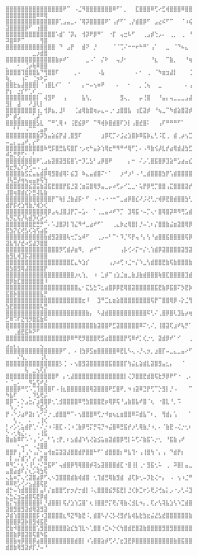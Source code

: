 ⣿⣿⣿⣿⣿⣿⣿⣿⣿⣿⣿⣿⣿⣿⣿⠟⠉⠀⠠⣈⠻⣿⣿⣿⣿⣿⣿⣿⠿⠋⠁⡀⠀⠀⣏⣿⣿⣿⠿⢋⠔⣋⢾⣿⣿⣿⠿⣿⣿⣿⣿⣿⣿⣿⣿⣿⣿⠿⠿⢿
⣿⣿⣿⣿⣿⣿⣿⣿⣿⣿⣿⣿⣿⡿⢁⣠⣤⣀⠄⠈⢿⡽⣿⣿⣿⣿⠟⠁⢠⡞⠋⠁⢀⡜⣾⣿⡿⠋⠀⣠⣔⠮⠋⠉⠀⠀⠈⠰⢮⣽⣿⣿⣿⣿⡿⠋⠀⢰⣿⣿
⣿⣿⣿⣿⣿⣿⣿⣿⣿⣿⣿⣿⣿⠡⣾⠁⠈⡽⡄⠀⢺⡽⠟⡿⠛⠁⠀⠐⡏⠀⢤⣒⠧⠋⠀⠀⢀⣠⡾⢑⡠⠄⠀⢀⡀⠀⢀⠀⠘⠽⣿⠿⠟⠉⠀⠀⠀⠀⢻⣿
⣿⣿⣿⣿⣿⣿⣿⣿⣿⣿⣿⣿⣿⠀⠙⠀⣠⡟⠀⠀⣾⠝⠀⡘⠀⠀⠀⠀⠈⠈⢉⠌⠒⠒⠖⠓⠛⠁⢠⠁⠀⠀⣀⠀⠈⠙⠦⣄⠀⠀⠀⠀⠀⠀⠀⠀⣀⡰⣾⣿
⣿⣿⣿⣿⣿⣿⣿⣿⣿⣿⣿⣿⣿⣷⡶⠞⠁⠀⠀⠀⠀⣀⠠⠁⠀⡌⠗⠀⠀⢤⡸⠂⠀⠀⠀⠀⠀⠀⠘⣆⠀⠀⠉⣷⡀⠀⠀⠘⢶⡀⠀⠀⠂⠀⢈⡴⢷⠿⣿⣿
⣿⣿⣿⣿⢹⣿⣿⣿⣧⠙⢻⣿⣿⠏⠀⠀⠀⠀⡀⠄⠀⠀⠀⠀⠠⣧⠀⠀⠀⠀⠀⠀⠀⠀⠄⠂⠀⢀⠀⠈⠳⣶⣲⣼⡇⠀⠀⠀⢈⢷⡀⠀⠀⢰⠍⠀⢈⡲⠗⡭
⣿⣿⣗⣦⣼⣿⣿⣿⡇⠈⢰⣿⣇⠎⠁⠀⠈⠀⠀⠀⡄⠒⠤⢢⠶⠟⠀⠀⠀⠄⠀⠀⠂⠀⠀⡀⢈⢦⠀⠀⣀⠀⠀⠀⠀⠀⠀⠄⢠⡟⡆⠀⣐⡎⠋⢁⠎⢀⡀⠀
⣿⣿⣿⣿⣿⣿⣿⣿⡇⠀⢼⣻⠟⠀⠀⢠⠀⠀⠀⠀⣧⢣⡀⠀⠀⠀⠀⠀⠀⠀⣻⢄⡀⠀⠀⡤⢘⣿⠀⠀⠘⣤⡄⢤⣀⣀⣀⣠⣼⣻⡇⠀⣼⠀⠀⠜⣸⢇⡇⠀
⣿⣿⣿⣿⣿⣿⣿⣿⢰⡀⢺⡿⣦⡀⣸⠇⠀⠀⢈⣴⢿⣷⣿⢶⡤⣄⠤⢀⠂⣰⣿⣿⣧⠀⢰⣏⣽⡾⠀⠘⢦⣀⠉⠳⣾⣵⣿⣽⡾⠟⠁⡾⣡⠀⠀⠀⢁⡼⠁⠀
⣿⣿⣿⣿⣿⣿⣿⣿⣣⣇⠀⠉⠛⢁⢿⠰⠀⢨⣟⣮⡿⠋⠀⠉⠻⢾⡷⣿⣾⣿⠏⡱⡇⢠⣿⣞⣿⠅⠀⠀⢠⠏⠛⠛⠛⠋⠁⠀⠀⠀⠀⠃⠃⠀⠠⠉⠉⢀⣤⡶
⣿⣿⣿⣿⣿⣿⣿⣿⣷⡽⣳⣤⣵⣮⡟⣼⢀⣿⣻⠏⠀⠀⠀⠀⠀⣰⡿⢏⡉⠔⣨⣔⣱⣿⡷⠿⣯⡷⣄⢃⠨⣏⢀⠀⣾⢀⡴⢢⣉⠤⣀⡄⣀⣠⠞⡀⡔⠋⠀⠀
⣿⣿⣿⣿⣿⣿⣿⣿⣿⣿⠷⢛⡯⣿⣛⣧⢯⣿⡏⠐⡠⢖⠓⣤⡵⢱⢿⣖⠛⠻⠛⠚⢿⠋⡁⠄⠠⠻⣷⢪⡼⣇⡞⣴⢿⣾⣼⣳⣋⠾⣥⡛⢟⢋⠂⢀⠃⠀⠀⠀
⣿⣿⣿⣿⣿⣿⣿⣿⠟⢁⣠⣦⣽⣿⣽⣻⣯⣿⢡⠒⡹⣁⣣⠃⣠⡿⣿⠟⠀⠀⠀⠀⡄⠒⠀⠌⡠⢁⣿⣯⣿⡿⣹⣵⠛⣡⣴⣤⣎⢻⣖⡻⣌⠎⡱⢊⠤⠠⢀⣠
⣿⣿⣿⣿⣷⣫⣍⣤⣦⣾⡿⢿⣻⣿⣾⢿⠅⣮⣹⠀⠷⣄⣤⣾⣿⠍⠂⠁⠀⠀⡰⠚⡰⠃⠠⠘⣀⣾⣿⣿⣿⣳⡟⢡⣾⣿⣿⣿⣿⢸⢧⣛⡼⢶⢦⣤⣤⡶⢯⢳
⣿⣿⣿⣿⣿⣿⣮⣽⣭⣷⣽⣯⣟⣿⣿⡟⣯⣘⣽⢈⣶⣭⣿⢿⡻⣤⣀⡤⠴⢋⡤⠊⣁⣀⠂⢥⡟⡿⢛⡉⣿⣿⢠⣍⣿⣿⣿⣽⡞⣸⣿⢶⣿⣾⣎⡕⣛⢼⣧⣷
⣿⣿⣿⣿⣿⣿⣿⣿⣿⣿⣿⣿⡟⠉⢷⡇⣘⣷⣼⡯⠂⠋⠀⠠⠐⠠⠐⠐⠒⠉⣀⣴⡿⣿⣎⠜⡨⢜⢃⡐⢾⡿⣟⣿⣾⣿⣿⣳⢃⣾⡟⡯⢞⣱⢻⣷⡘⢾⡱⢎
⣿⣿⣿⣿⣿⣿⣿⣿⣿⣿⣿⡿⣠⢦⣸⣿⣸⡟⡉⠤⣡⠄⠀⠁⢀⣀⣤⠴⠞⠙⡉⠀⣹⢿⣯⠐⠤⡉⢄⠂⣿⢿⣿⡽⠿⠻⢛⣡⣾⢧⡻⣍⢯⡜⢧⣾⡹⢎⡵⢊
⣿⣿⣿⣿⣿⣿⣿⣟⣛⡛⠉⠄⠡⣸⣿⡽⡇⢹⣌⠻⠚⣀⣴⠞⠋⠁⠀⠀⢀⣄⡷⣔⢿⣿⡇⡘⠤⢁⠆⡌⣿⣿⣷⣬⣶⣽⣿⢿⡿⣟⣳⡝⣎⢞⣣⢎⢵⢫⣴⣯
⣿⣿⣿⣿⣿⣿⣿⣿⣿⣿⣷⣾⣻⣽⣿⣿⢧⢒⡉⣢⠾⠋⠀⠀⢀⡠⠤⠃⠉⠂⠹⡈⠫⡟⢤⠘⡄⢣⠘⣴⣿⣿⣯⣿⣿⣿⣿⢯⡿⣽⣧⢻⡜⣞⠴⣫⣼⡹⣿⣿
⣿⣿⣿⣿⣿⣿⣿⣿⣿⣿⣿⣿⣿⣿⡻⢋⣾⡼⣶⠻⡀⠀⡴⠚⠉⠀⠀⠀⠀⠀⢠⡧⢊⠔⡍⠒⡌⢂⢱⣾⡿⣽⣿⣿⣿⣿⣽⣻⣽⣷⣻⣇⢾⣹⡯⣽⣿⣿⣿⣿
⣿⣿⣿⣿⣿⣿⣿⣿⣿⣿⣿⣿⣿⣿⣿⣿⣿⣏⣄⠳⣱⡎⠀⠀⠀⠀⠀⢠⡰⠴⢋⠰⣈⠒⡌⠱⣀⢣⣾⣿⣿⣟⣷⢯⣷⣿⣿⣿⣷⣿⣳⣿⣻⢿⣼⣿⣿⣿⣿⡟
⣿⣿⣿⣿⣿⣿⣿⣿⣿⣿⣿⣿⣿⣿⣿⣿⣿⣿⡰⢆⢱⡀⠀⠰⠀⣁⡾⠉⢰⣱⣈⣶⣀⣷⣸⣷⣾⣿⣿⣿⢷⣿⣏⣿⣿⣿⣿⣹⣾⣿⡿⣷⣏⣿⣿⣿⣿⣿⣿⠸
⣿⣿⣿⣿⣿⣿⣿⣿⣿⣿⣿⣿⣿⣿⣿⣿⣿⣿⣿⣄⠂⣍⣣⣓⠩⣂⣴⣿⡿⡿⣟⢿⣿⣽⣿⣿⣿⣿⣿⣯⣟⣷⡿⣯⣿⠍⡳⣟⡷⣯⣿⡷⣿⣿⣿⣿⣿⣿⣧⡛
⣿⣿⣿⣿⣿⣿⣿⣿⣿⣿⣿⣿⣿⣿⣿⣿⣿⣿⣿⣿⣖⠸⠀⠀⣹⠛⣉⣆⣶⣵⣿⣿⣿⣿⣿⣿⣿⣿⢯⡟⠉⣿⣿⢿⡿⠠⡕⣈⢻⣳⣟⣿⣿⣿⣿⣿⣿⣿⢧⣛
⣿⣿⣿⣿⣿⣿⣿⣿⣿⣿⣿⣿⣿⣿⣿⣿⣿⣿⣿⣿⣿⣷⡄⠀⠣⣼⣾⣿⣿⣿⣿⣿⣿⣿⣿⣿⣿⠯⢃⠌⢀⣿⡿⣿⢇⣹⣧⡴⢶⣋⠿⠩⠏⣝⢻⡻⣿⣯⣷⠯
⣿⣿⣿⣿⣿⣿⣿⣿⣿⣿⣿⣿⣿⣿⣿⣿⣿⣿⣿⣿⣿⣿⣿⣷⣽⣿⣿⠟⣋⣽⣿⣿⣿⣿⣿⠿⠍⢂⠌⡀⢸⣿⣽⢏⣰⠞⢧⡛⠁⠈⠀⢀⣾⣟⣯⠷⠝⠋⠀⠀
⣿⣿⣿⣿⣿⣿⣿⣿⣿⣿⣿⣿⣿⣿⣿⣿⡿⠿⠛⢟⡻⣿⣿⣿⢟⣫⣴⣿⣿⣿⣿⡟⢫⠿⠞⡁⢎⡐⢂⠀⣽⣾⡿⠞⠁⠊⠀⠀⢀⣠⣀⡄⡀⠀⠀⠀⠀⠀⢄⠀
⣿⣿⣿⣿⣿⣿⣿⣿⣿⣿⣿⣿⣿⣿⡿⠋⢀⠀⠄⢸⣳⡿⣫⣶⣿⣿⣿⣿⣿⠿⣟⣇⠣⢄⠠⡘⢄⡲⡀⣰⣿⡏⠤⣀⣄⣀⣤⠔⠋⠀⠀⠀⠌⢣⡀⠀⠀⠀⢨⢇
⣿⣿⣿⣿⣿⣿⣿⣿⣿⣿⣿⣿⣿⣿⡣⢈⠀⠄⢢⣿⣻⣽⣿⣿⣿⣿⣿⣯⣿⣿⣿⡏⢳⣬⣆⣵⣾⣇⣽⣿⣻⣤⣂⡄⠀⠀⠈⠀⠀⠀⠀⠀⠀⠀⢧⠀⣀⢢⢏⡎
⣿⣿⣿⣿⣿⣿⣿⣿⣿⣿⣿⣿⣿⠟⠀⡄⢂⣼⣿⣿⣿⣿⣿⣿⣿⣿⣿⣿⣿⣿⣿⡇⢌⡹⣿⣿⣟⣾⣿⢯⣗⡻⡿⠟⠋⠐⠀⢀⠄⠂⠈⣀⠄⠀⠀⠻⣥⢫⠞⣜
⣿⣿⣿⡿⠛⢋⠡⢉⢹⣿⣿⣿⠏⠠⢸⣆⣿⣿⣿⣿⣿⣿⢿⣽⣿⣿⣿⠟⣋⣿⠟⡀⠲⢰⣽⠿⣙⡟⢋⠉⡑⣻⡇⡘⠠⠀⠀⠀⠉⠳⣧⠏⠀⠀⠀⡀⠹⣣⢟⡬
⣿⡿⠉⠄⡑⣠⣒⡌⣰⢿⣿⡿⢂⢁⣺⣿⣿⣿⣿⠿⢛⣳⣿⣿⣿⣟⡶⢿⡿⢯⠘⣠⣷⣿⣧⠞⣿⠈⢆⠀⠐⣿⣇⠘⡀⠩⠀⠀⠀⠀⠱⡠⠁⠂⠀⠀⠀⠑⣯⢜
⡟⠠⠑⡨⣴⠟⣽⡆⢡⠊⠍⡐⢀⣾⣿⣿⠛⠉⠄⢢⣿⣿⣿⠿⢋⡐⠺⣶⢦⣆⣶⣿⣿⠿⠭⣾⣧⠉⠆⡀⠀⢻⣾⡄⢡⠀⠀⠀⠁⠀⠀⢣⢀⠀⠀⠄⠀⢀⢸⢎
⡃⠔⡡⢂⣥⣾⡟⢁⠂⠌⡐⠰⠨⣿⣏⠠⢈⠰⢈⣷⡿⢛⡍⡛⢭⡙⠲⣬⣿⠿⣛⣯⡞⡰⢃⢿⣷⡘⠰⡀⠄⠈⣷⣟⠠⢌⡐⢂⠆⡑⠠⢂⢷⣌⠄⡀⠀⠠⢸⣯
⣿⣶⣷⠿⠏⠡⠐⢠⠈⠔⣀⠃⢡⢐⡟⡀⠆⣢⣾⣼⠱⢣⢜⣵⣪⣥⣶⣽⣾⣿⡿⢛⡇⠥⢋⠌⣷⣯⠡⡐⢂⠀⠘⣯⣷⢠⠞⠀⠀⠀⠀⠀⠂⢤⠒⠀⠠⣘⣿⣿
⣿⣿⡟⢠⠘⢠⠑⢠⡌⠂⣤⢺⣶⣭⣽⣽⣼⣿⣿⣾⡟⣿⣿⠓⠋⠁⣾⣿⣿⣿⡆⠛⣧⢹⠂⢠⢸⣿⢳⠈⡄⢠⠀⠙⣾⡟⡆⠀⠀⠀⡇⢠⡌⣾⢡⠃⡔⢠⡟⣿
⠿⠻⣁⠂⢆⠡⢸⢃⡐⠌⣛⣯⠟⠁⢤⣾⣿⡿⢻⢿⣿⣿⡾⢽⣢⣽⣿⣿⣿⣾⣏⠐⣿⢸⡇⢀⠂⣻⣯⢂⠥⠀⢀⠀⠽⣿⡇⣤⣀⣤⣿⣴⣾⠏⡌⢆⡡⢽⣳⢯
⢄⣧⠶⡉⢄⢊⣽⣿⣴⡿⠋⢄⠢⣹⣿⣿⣿⣾⣷⢾⣾⣿⠀⢂⢹⣾⣛⢿⣷⣻⣾⠀⣼⢏⡷⢂⠤⡹⣗⢌⠒⡄⠀⠠⠀⢢⠰⣈⠛⠿⠿⢟⡡⢊⠔⣢⣼⣿⢯⣟
⣾⡓⠤⢱⣾⣿⣿⣿⡇⣤⠇⡌⣶⣿⣿⢋⡖⡲⡜⡒⣾⡇⠨⢄⣿⣿⣿⣮⡻⣯⣟⡇⣘⢎⡷⣉⠖⡡⢟⡨⢚⣦⡅⡠⠐⡠⢃⠬⣹⣌⣓⣌⣲⣭⣾⣿⢯⣟⡿⣾
⣷⡍⢲⣿⣿⣿⣿⣿⣿⠇⡘⣼⣿⣿⡇⢯⡜⣱⢱⣩⣿⠁⢆⢸⣿⣿⡛⡍⢟⡌⢿⣷⢌⣺⣇⠲⡄⡀⢏⡔⢣⢽⣧⣱⢣⠱⣉⣾⣿⣽⣿⣻⣿⣻⣽⣾⢿⣽⣻⣽
⡽⣾⢱⣿⣿⣿⣿⣿⡯⠰⣹⣿⣿⣿⣿⣆⠻⣝⠻⣷⣟⠨⡀⣾⣿⠣⡜⢌⡣⢜⣻⡞⣧⢾⣧⣗⣳⣖⣬⣜⣣⣞⣿⣿⣿⣿⣿⣿⣷⣿⣿⣿⡿⣽⡷⣿⣻⢾⣯⣟
⣟⣷⠺⣿⣿⣿⣿⣿⢡⣻⣿⣿⣿⣿⣿⣿⣵⣎⣳⢹⣇⠢⢁⣿⣿⠰⣉⠦⡑⢎⢳⣿⣾⣟⣿⣽⣷⣿⣿⣿⣿⣻⣿⣻⣿⣿⣿⣿⣿⣿⣿⣷⡿⣿⣽⣿⢯⣿⠳⣯
⣿⣿⣷⢶⡿⣿⣿⡿⣴⣿⣿⣿⣿⣿⣿⣿⣿⣿⣾⣿⡇⠰⢡⣿⣿⣵⡾⢋⠜⡈⣖⣹⣟⡿⣿⣿⣿⣿⣿⣿⣿⣿⣿⣿⣷⣿⣯⣿⣿⣾⣿⣷⢿⣻⣽⡾⡏⡘⠤⠘